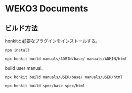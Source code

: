 # WEKO3 Documents

## ビルド方法

honkitと必要なプラグインをインストールする。

```
npm install
```



```
npx honkit build manuals/ADMIN/base/ manuals/ADMIN/html
```

build user manual.

```
npx honkit build manuals/USER/base/ manuals/USER/html
```

```
npx honkit build spec/base spec/html
```